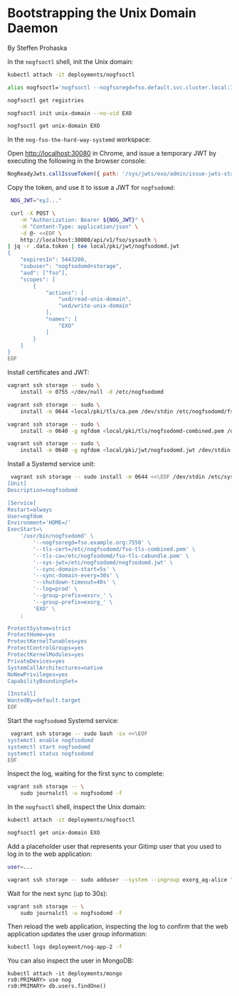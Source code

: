 # Bootstrapping the Unix Domain Daemon
By Steffen Prohaska
<!--@@VERSIONINC@@-->

In the `nogfsoctl` shell, init the Unix domain:

```bash
kubectl attach -it deployments/nogfsoctl

alias nogfsoctl='nogfsoctl --nogfsoregd=fso.default.svc.cluster.local:7550 --tls-cert=/etc/nogfsoctl/cert-combined.pem --tls-ca=/etc/nogfsoctl/ca.pem --jwt=/etc/nogfsoctl/nogfsoctl.jwt --jwt-auth=http://nog.default.svc.cluster.local:8080/api/v1/fso/auth'

nogfsoctl get registries

nogfsoctl init unix-domain --no-vid EXO

nogfsoctl get unix-domain EXO
```

In the `nog-fso-the-hard-way-systemd` workspace:

Open <http://localhost:30080> in Chrome, and issue a temporary JWT by executing
the following in the browser console:

```javascript
NogReadyJwts.callIssueToken({ path: '/sys/jwts/exo/admin/issue-jwts-stad' }, console.log);
```

Copy the token, and use it to issue a JWT for `nogfsodomd`:

```bash
 NOG_JWT="eyJ..."

 curl -X POST \
    -H "Authorization: Bearer ${NOG_JWT}" \
    -H "Content-Type: application/json" \
    -d @- <<EOF \
    http://localhost:30080/api/v1/fso/sysauth \
| jq -r .data.token | tee local/pki/jwt/nogfsodomd.jwt
{
    "expiresIn": 5443200,
    "subuser": "nogfsodomd+storage",
    "aud": ["fso"],
    "scopes": [
        {
            "actions": [
                "uxd/read-unix-domain",
                "uxd/write-unix-domain"
            ],
            "names": [
                "EXO"
            ]
        }
    ]
}
EOF
```

Install certificates and JWT:

```bash
vagrant ssh storage -- sudo \
    install -m 0755 </dev/null -d /etc/nogfsodomd

vagrant ssh storage -- sudo \
    install -m 0644 <local/pki/tls/ca.pem /dev/stdin /etc/nogfsodomd/fso-tls-cabundle.pem

vagrant ssh storage -- sudo \
    install -m 0640 -g ngfdom <local/pki/tls/nogfsodomd-combined.pem /dev/stdin /etc/nogfsodomd/fso-tls-combined.pem

vagrant ssh storage -- sudo \
    install -m 0640 -g ngfdom <local/pki/jwt/nogfsodomd.jwt /dev/stdin /etc/nogfsodomd/nogfsodomd.jwt
```

Install a Systemd service unit:

```bash
 vagrant ssh storage -- sudo install -m 0644 <<\EOF /dev/stdin /etc/systemd/system/nogfsodomd.service
[Unit]
Description=nogfsodomd

[Service]
Restart=always
User=ngfdom
Environment='HOME=/'
ExecStart=\
    '/usr/bin/nogfsodomd' \
        '--nogfsoregd=fso.example.org:7550' \
        '--tls-cert=/etc/nogfsodomd/fso-tls-combined.pem' \
        '--tls-ca=/etc/nogfsodomd/fso-tls-cabundle.pem' \
        '--sys-jwt=/etc/nogfsodomd/nogfsodomd.jwt' \
        '--sync-domain-start=5s' \
        '--sync-domain-every=30s' \
        '--shutdown-timeout=40s' \
        '--log=prod' \
        '--group-prefix=exsrv_' \
        '--group-prefix=exorg_' \
        'EXO' \
    ;

ProtectSystem=strict
ProtectHome=yes
ProtectKernelTunables=yes
ProtectControlGroups=yes
ProtectKernelModules=yes
PrivateDevices=yes
SystemCallArchitectures=native
NoNewPrivileges=yes
CapabilityBoundingSet=

[Install]
WantedBy=default.target
EOF
```

Start the `nogfsodomd` Systemd service:

```bash
 vagrant ssh storage -- sudo bash -sx <<\EOF
systemctl enable nogfsodomd
systemctl start nogfsodomd
systemctl status nogfsodomd
EOF
```

Inspect the log, waiting for the first sync to complete:

```bash
vagrant ssh storage -- \
    sudo journalctl -u nogfsodomd -f
```

In the `nogfsoctl` shell, inspect the Unix domain:

```bash
kubectl attach -it deployments/nogfsoctl

nogfsoctl get unix-domain EXO
```

Add a placeholder user that represents your Gitimp user that you used to log in
to the web application:

```bash
user=...

vagrant ssh storage -- sudo adduser --system --ingroup exorg_ag-alice "${user}"
```

Wait for the next sync (up to 30s):

```bash
vagrant ssh storage -- \
    sudo journalctl -u nogfsodomd -f
```

Then reload the web application, inspecting the log to confirm that the web
application updates the user group information:

```bash
kubectl logs deployment/nog-app-2 -f
```

You can also inspect the user in MongoDB:

```
kubectl attach -it deployments/mongo
rs0:PRIMARY> use nog
rs0:PRIMARY> db.users.findOne()
```
